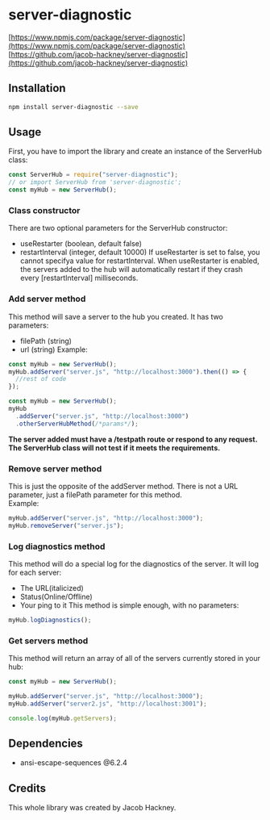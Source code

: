# server-diagnostic

[https://www.npmjs.com/package/server-diagnostic](https://www.npmjs.com/package/server-diagnostic) \
[https://github.com/jacob-hackney/server-diagnostic](https://github.com/jacob-hackney/server-diagnostic)

## Installation

```sh
npm install server-diagnostic --save
```

## Usage

First, you have to import the library and create an instance of the ServerHub class:

```js
const ServerHub = require("server-diagnostic");
// or import ServerHub from 'server-diagnostic';
const myHub = new ServerHub();
```

### Class constructor

There are two optional parameters for the ServerHub constructor:

- useRestarter (boolean, default false)
- restartInterval (integer, default 10000)
  If useRestarter is set to false, you cannot specifya value for restartInterval. When useRestarter is enabled, the servers added to the hub will automatically restart if they crash every \[restartInterval\] milliseconds.

### Add server method

This method will save a server to the hub you created. It has two parameters:

- filePath (string)
- url (string)
  Example:

```js
const myHub = new ServerHub();
myHub.addServer("server.js", "http://localhost:3000").then(() => {
  //rest of code
});
```

```js
const myHub = new ServerHub();
myHub
  .addServer("server.js", "http://localhost:3000")
  .otherServerHubMethod(/*params*/);
```

**The server added must have a /testpath route or respond to any request. The ServerHub class will not test if it meets the requirements.**

### Remove server method

This is just the opposite of the addServer method. There is not a URL parameter, just a filePath parameter for this method. \
Example:

```js
myHub.addServer("server.js", "http://localhost:3000");
myHub.removeServer("server.js");
```

### Log diagnostics method

This method will do a special log for the diagnostics of the server. It will log for each server:

- The URL(italicized)
- Status(Online/Offline)
- Your ping to it
  This method is simple enough, with no parameters:

```js
myHub.logDiagnostics();
```

### Get servers method

This method will return an array of all of the servers currently stored in your hub:

```js
const myHub = new ServerHub();

myHub.addServer("server.js", "http://localhost:3000");
myHub.addServer("server2.js", "http://localhost:3001");

console.log(myHub.getServers);
```

## Dependencies

- ansi-escape-sequences @6.2.4

## Credits

This whole library was created by Jacob Hackney.
